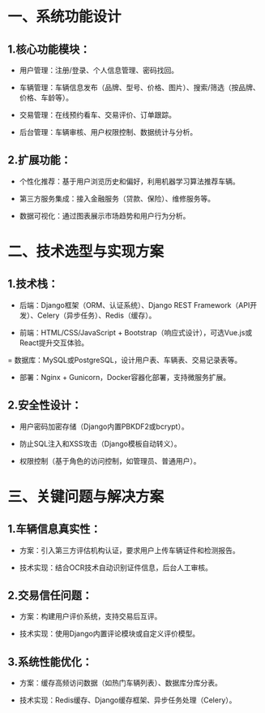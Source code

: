 # 一、系统功能设计
## 1.核心功能模块：

- 用户管理：注册/登录、个人信息管理、密码找回。

- 车辆管理：车辆信息发布（品牌、型号、价格、图片）、搜索/筛选（按品牌、价格、车龄等）。

- 交易管理：在线预约看车、交易评价、订单跟踪。

- 后台管理：车辆审核、用户权限控制、数据统计与分析。

## 2.扩展功能：

- 个性化推荐：基于用户浏览历史和偏好，利用机器学习算法推荐车辆。

- 第三方服务集成：接入金融服务（贷款、保险）、维修服务等。

- 数据可视化：通过图表展示市场趋势和用户行为分析。

# 二、技术选型与实现方案
## 1.技术栈：

- 后端：Django框架（ORM、认证系统）、Django REST Framework（API开发）、Celery（异步任务）、Redis（缓存）。

- 前端：HTML/CSS/JavaScript + Bootstrap（响应式设计），可选Vue.js或React提升交互体验。

= 数据库：MySQL或PostgreSQL，设计用户表、车辆表、交易记录表等。

- 部署：Nginx + Gunicorn，Docker容器化部署，支持微服务扩展。

## 2.安全性设计：

- 用户密码加密存储（Django内置PBKDF2或bcrypt）。

- 防止SQL注入和XSS攻击（Django模板自动转义）。

- 权限控制（基于角色的访问控制，如管理员、普通用户）。

# 三、关键问题与解决方案
## 1.车辆信息真实性：

- 方案：引入第三方评估机构认证，要求用户上传车辆证件和检测报告。

- 技术实现：结合OCR技术自动识别证件信息，后台人工审核。

## 2.交易信任问题：

- 方案：构建用户评价系统，支持交易后互评。

- 技术实现：使用Django内置评论模块或自定义评价模型。

## 3.系统性能优化：

- 方案：缓存高频访问数据（如热门车辆列表）、数据库分库分表。

- 技术实现：Redis缓存、Django缓存框架、异步任务处理（Celery）。